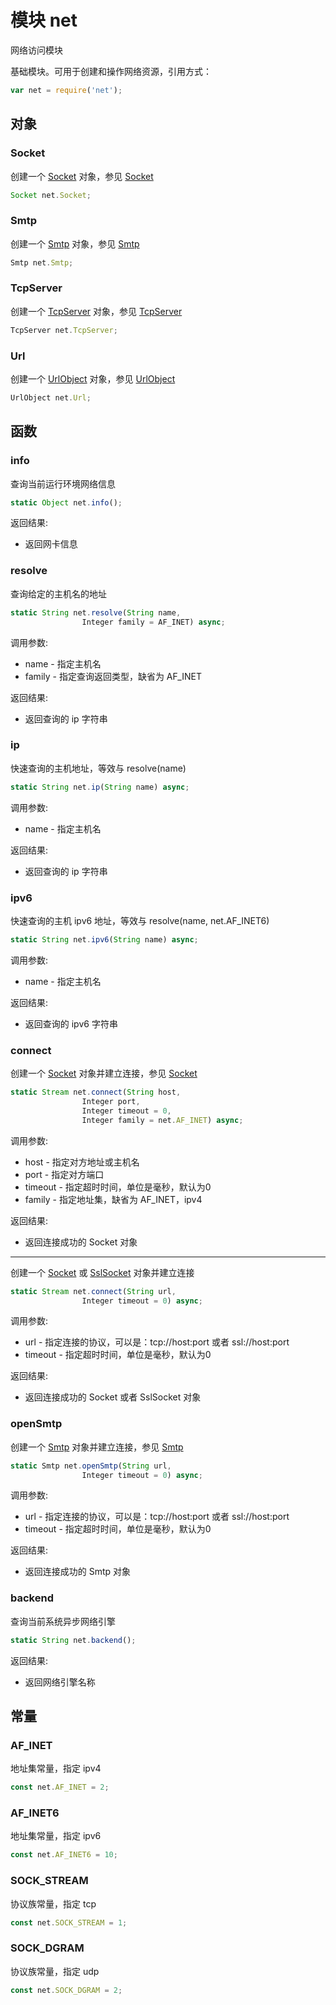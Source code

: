 # 模块 net
网络访问模块

基础模块。可用于创建和操作网络资源，引用方式：
```JavaScript
var net = require('net');
```
## 对象
        
### Socket
创建一个 [Socket](../../object/ifs/Socket.md) 对象，参见 [Socket](../../object/ifs/Socket.md)
```JavaScript
Socket net.Socket;
```

### Smtp
创建一个 [Smtp](../../object/ifs/Smtp.md) 对象，参见 [Smtp](../../object/ifs/Smtp.md)
```JavaScript
Smtp net.Smtp;
```

### TcpServer
创建一个 [TcpServer](../../object/ifs/TcpServer.md) 对象，参见 [TcpServer](../../object/ifs/TcpServer.md)
```JavaScript
TcpServer net.TcpServer;
```

### Url
创建一个 [UrlObject](../../object/ifs/UrlObject.md) 对象，参见 [UrlObject](../../object/ifs/UrlObject.md)
```JavaScript
UrlObject net.Url;
```

## 函数
        
### info
查询当前运行环境网络信息
```JavaScript
static Object net.info();
```

返回结果:
* 返回网卡信息

### resolve
查询给定的主机名的地址
```JavaScript
static String net.resolve(String name,
                Integer family = AF_INET) async;
```

调用参数:
* name - 指定主机名
* family - 指定查询返回类型，缺省为 AF_INET

返回结果:
* 返回查询的 ip 字符串

### ip
快速查询的主机地址，等效与 resolve(name)
```JavaScript
static String net.ip(String name) async;
```

调用参数:
* name - 指定主机名

返回结果:
* 返回查询的 ip 字符串

### ipv6
快速查询的主机 ipv6 地址，等效与 resolve(name, net.AF_INET6)
```JavaScript
static String net.ipv6(String name) async;
```

调用参数:
* name - 指定主机名

返回结果:
* 返回查询的 ipv6 字符串

### connect
创建一个 [Socket](../../object/ifs/Socket.md) 对象并建立连接，参见 [Socket](../../object/ifs/Socket.md)
```JavaScript
static Stream net.connect(String host,
                Integer port,
                Integer timeout = 0,
                Integer family = net.AF_INET) async;
```

调用参数:
* host - 指定对方地址或主机名
* port - 指定对方端口
* timeout - 指定超时时间，单位是毫秒，默认为0
* family - 指定地址集，缺省为 AF_INET，ipv4

返回结果:
* 返回连接成功的 Socket 对象

--------------------------
创建一个 [Socket](../../object/ifs/Socket.md) 或 [SslSocket](../../object/ifs/SslSocket.md) 对象并建立连接
```JavaScript
static Stream net.connect(String url,
                Integer timeout = 0) async;
```

调用参数:
* url - 指定连接的协议，可以是：tcp://host:port 或者 ssl://host:port
* timeout - 指定超时时间，单位是毫秒，默认为0

返回结果:
* 返回连接成功的 Socket 或者 SslSocket 对象

### openSmtp
创建一个 [Smtp](../../object/ifs/Smtp.md) 对象并建立连接，参见 [Smtp](../../object/ifs/Smtp.md)
```JavaScript
static Smtp net.openSmtp(String url,
                Integer timeout = 0) async;
```

调用参数:
* url - 指定连接的协议，可以是：tcp://host:port 或者 ssl://host:port
* timeout - 指定超时时间，单位是毫秒，默认为0

返回结果:
* 返回连接成功的 Smtp 对象

### backend
查询当前系统异步网络引擎
```JavaScript
static String net.backend();
```

返回结果:
* 返回网络引擎名称

## 常量
        
### AF_INET
地址集常量，指定 ipv4
```JavaScript
const net.AF_INET = 2;
```

### AF_INET6
地址集常量，指定 ipv6
```JavaScript
const net.AF_INET6 = 10;
```

### SOCK_STREAM
协议族常量，指定 tcp
```JavaScript
const net.SOCK_STREAM = 1;
```

### SOCK_DGRAM
协议族常量，指定 udp
```JavaScript
const net.SOCK_DGRAM = 2;
```

